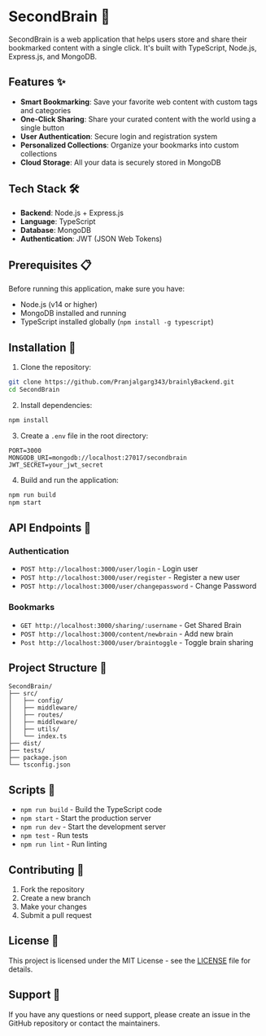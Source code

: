 # SecondBrain 🧠

SecondBrain is a web application that helps users store and share their bookmarked content with a single click. It's built with TypeScript, Node.js, Express.js, and MongoDB.

## Features ✨

- **Smart Bookmarking**: Save your favorite web content with custom tags and categories
- **One-Click Sharing**: Share your curated content with the world using a single button
- **User Authentication**: Secure login and registration system
- **Personalized Collections**: Organize your bookmarks into custom collections
- **Cloud Storage**: All your data is securely stored in MongoDB

## Tech Stack 🛠️

- **Backend**: Node.js + Express.js
- **Language**: TypeScript
- **Database**: MongoDB
- **Authentication**: JWT (JSON Web Tokens)

## Prerequisites 📋

Before running this application, make sure you have:

- Node.js (v14 or higher)
- MongoDB installed and running
- TypeScript installed globally (`npm install -g typescript`)

## Installation 🚀

1. Clone the repository:
```bash
git clone https://github.com/Pranjalgarg343/brainlyBackend.git
cd SecondBrain
```

2. Install dependencies:
```bash
npm install
```

3. Create a `.env` file in the root directory:
```env
PORT=3000
MONGODB_URI=mongodb://localhost:27017/secondbrain
JWT_SECRET=your_jwt_secret
```

4. Build and run the application:
```bash
npm run build
npm start
```

## API Endpoints 🔌

### Authentication
- `POST http://localhost:3000/user/login` - Login user 
- `POST http://localhost:3000/user/register` - Register a new user
- `POST http://localhost:3000/user/changepassword` - Change Password

### Bookmarks
- `GET http://localhost:3000/sharing/:username` - Get Shared Brain
- `POST http://localhost:3000/content/newbrain` - Add new brain
- `Post http://localhost:3000/user/braintoggle` - Toggle brain sharing


## Project Structure 📁

```
SecondBrain/
├── src/
│   ├── config/
│   ├── middleware/
│   ├── routes/
│   ├── middleware/
│   ├── utils/
│   └── index.ts
├── dist/
├── tests/
├── package.json
└── tsconfig.json
```

## Scripts 📝

- `npm run build` - Build the TypeScript code
- `npm start` - Start the production server
- `npm run dev` - Start the development server
- `npm test` - Run tests
- `npm run lint` - Run linting

## Contributing 🤝

1. Fork the repository
2. Create a new branch
3. Make your changes
4. Submit a pull request

## License 📄

This project is licensed under the MIT License - see the [LICENSE](LICENSE) file for details.

## Support 💬

If you have any questions or need support, please create an issue in the GitHub repository or contact the maintainers.

